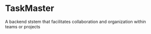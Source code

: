 # TaskMaster
A backend ststem that facilitates collaboration and organization within teams or projects
